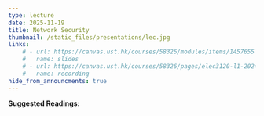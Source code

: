 ```yaml
---
type: lecture
date: 2025-11-19
title: Network Security
thumbnail: /static_files/presentations/lec.jpg
links: 
    # - url: https://canvas.ust.hk/courses/58326/modules/items/1457655
    #   name: slides
    # - url: https://canvas.ust.hk/courses/58326/pages/elec3120-l1-2024-11-19-15-00
    #   name: recording   
hide_from_announcments: true
---
```

**Suggested Readings:**

